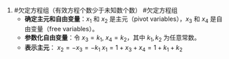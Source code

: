 1. #欠定方程组（有效方程个数少于未知数个数）  #欠定方程组  
	*   **确定主元和自由变量**：$x_1$ 和 $x_2$ 是主元（pivot variables），$x_3$ 和 $x_4$ 是自由变量（free variables）。
	*   **参数化自由变量**：令 $x_3 = k_1$, $x_4 = k_2$，其中 $k_1, k_2$ 为任意常数。
	*   **表示主元**：
	    $x_2 = -x_3 = -k_1$
	    $x_1 = 1 + x_3 + x_4 = 1 + k_1 + k_2$